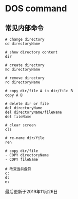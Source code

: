 # DOS command

## 常见内部命令

```shell script
# change directory 
cd directoryName

# show directory content
dir

# create directory
md directoryName

# remove directory
rd directoryName

# copy dir/file A to dir/file B
copy A B

# delete dir or file
del directoryName
del directoryName/fileName
del fileName

# clear screen
cls

# re-name dir/file
ren 

# copy dir/file
- COPY directoryName
- COPY fileName

# 改变当前盘符
c:
d:
e:

```
最后更新于2019年11月26日

[^footnote]: timestamp-最后更新于2019年11月26日